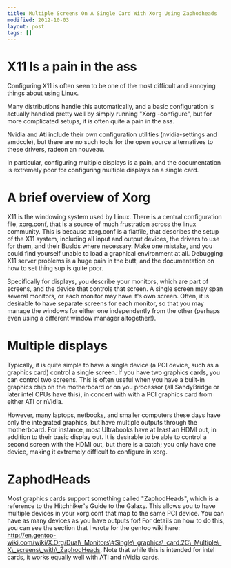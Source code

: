 ```yaml
---
title: Multiple Screens On A Single Card With Xorg Using Zaphodheads
modified: 2012-10-03
layout: post
tags: []
---
```



X11 Is a pain in the ass
========================

Configuring X11 is often seen to be one of the most difficult and annoying things about using Linux.

Many distributions handle this automatically, and a basic configuration is actually handled pretty well by simply running "Xorg -configure", but for more complicated setups, it is often quite a pain in the ass.

Nvidia and Ati include their own configuration utilities (nvidia-settings and amdccle), but there are no such tools for the open source alternatives to these drivers, radeon an nouveau.

In particular, configuring multiple displays is a pain, and the documentation is extremely poor for configuring multiple displays on a single card.

A brief overview of Xorg
========================

X11 is the windowing system used by Linux. There is a central configuration file, xorg.conf, that is a source of much frustration across the linux community. This is because xorg.conf is a flatfile, that describes the setup of the X11 system, including all input and output devices, the drivers to use for them, and their BusIds where necessary. Make one mistake, and you could find yourself unable to load a graphical environment at all. Debugging X11 server problems is a huge pain in the butt, and the documentation on how to set thing sup is quite poor.

Specifically for displays, you describe your monitors, which are part of screens, and the device that controls that screen. A single screen may span several monitors, or each monitor may have it's own screen. Often, it is desirable to have separate screens for each monitor, so that you may manage the windows for either one independently from the other (perhaps even using a different window manager altogether!).

Multiple displays
=================

Typically, it is quite simple to have a single device (a PCI device, such as a graphics card) control a single screen. If you have two graphics cards, you can control two screens. This is often useful when you have a built-in graphics chip on the motherboard or on you processor (all SandyBridge or later intel CPUs have this), in concert with with a PCI graphics card from either ATI or nVidia.

However, many laptops, netbooks, and smaller computers these days have only the integrated graphics, but have multiple outputs through the motherboard. For instance, most Ultrabooks have at least an HDMI out, in addition to their basic display out. It is desirable to be able to control a second screen with the HDMI out, but there is a catch; you only have one device, making it extremely difficult to configure in xorg.

ZaphodHeads
===========

Most graphics cards support something called "ZaphodHeads", which is a reference to the Hitchhiker's Guide to the Galaxy. This allows you to have multiple devices in your xorg.conf that map to the same PCI device. You can have as many devices as you have outputs for! For details on how to do this, you can see the section that I wrote for the gentoo wiki here: http://en.gentoo-wiki.com/wiki/X.Org/Dual\_Monitors\#Single\_graphics\_card.2C\_Multiple\_X\_screens\_with\_ZaphodHeads. Note that while this is intended for intel cards, it works equally well with ATI and nVidia cards.
